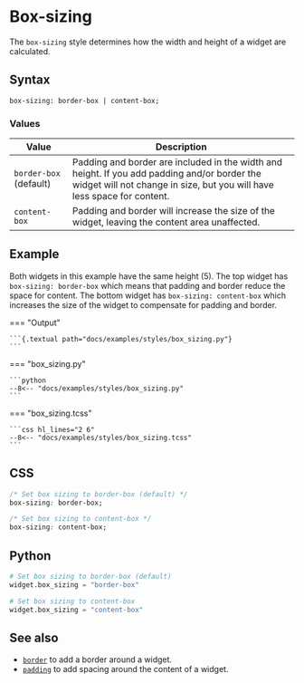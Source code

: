 # Box-sizing

The `box-sizing` style determines how the width and height of a widget are calculated.

## Syntax

```
box-sizing: border-box | content-box;
```

### Values

| Value                  | Description                                                                                                                                                             |
|------------------------|-------------------------------------------------------------------------------------------------------------------------------------------------------------------------|
| `border-box` (default) | Padding and border are included in the width and height. If you add padding and/or border the widget will not change in size, but you will have less space for content. |
| `content-box`          | Padding and border will increase the size of the widget, leaving the content area unaffected.                                                                           |

## Example

Both widgets in this example have the same height (5).
The top widget has `box-sizing: border-box` which means that padding and border reduce the space for content.
The bottom widget has `box-sizing: content-box` which increases the size of the widget to compensate for padding and border.

=== "Output"

    ```{.textual path="docs/examples/styles/box_sizing.py"}
    ```

=== "box_sizing.py"

    ```python
    --8<-- "docs/examples/styles/box_sizing.py"
    ```

=== "box_sizing.tcss"

    ```css hl_lines="2 6"
    --8<-- "docs/examples/styles/box_sizing.tcss"
    ```

## CSS

```css
/* Set box sizing to border-box (default) */
box-sizing: border-box;

/* Set box sizing to content-box */
box-sizing: content-box;
```

## Python

```python
# Set box sizing to border-box (default)
widget.box_sizing = "border-box"

# Set box sizing to content-box
widget.box_sizing = "content-box"
```

## See also

 - [`border`](./border.md) to add a border around a widget.
 - [`padding`](./padding.md) to add spacing around the content of a widget.
